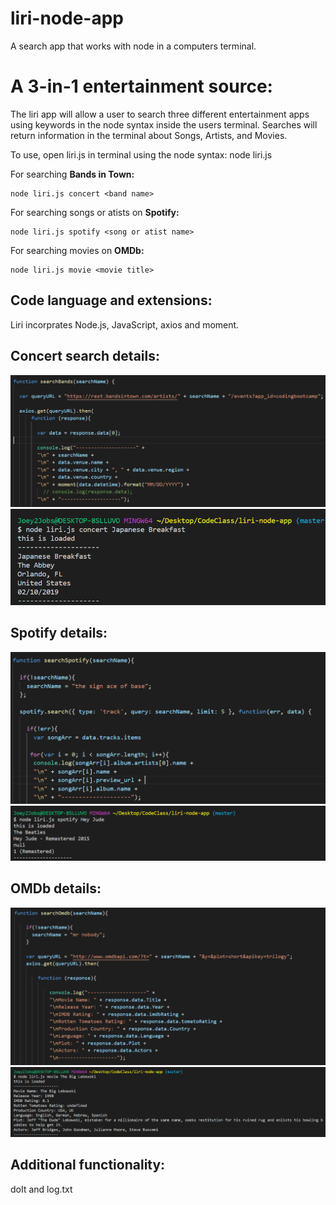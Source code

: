 # liri-node-app
A search app that works with node in a computers terminal.

# A 3-in-1 entertainment source:
The liri app will allow a user to search three different entertainment apps using keywords in the node syntax inside the users terminal. Searches will return information in the terminal about Songs, Artists, and Movies. 

To use, open liri.js in terminal using the node syntax:
  node liri.js
    
For searching **Bands in Town:**

    node liri.js concert <band name>
  
For searching songs or atists on **Spotify:**

    node liri.js spotify <song or atist name>
    
For searching movies on **OMDb:**

    node liri.js movie <movie title>   
    
## Code language and extensions:
Liri incorprates Node.js, JavaScript, axios and moment.

## Concert search details:
![bands image](Images/bandsCode.PNG?raw=true)
![bands image](Images/bandsNode.PNG?raw=true)
## Spotify details:
![spotify image](Images/spotifyCode.PNG?raw=true)
![spotify image](Images/spotifyNode.PNG?raw=true)
## OMDb details:
![movie image](Images/movieCode.PNG?raw=true)
![movie image](Images/movieNode.PNG?raw=true)
## Additional functionality:
doIt and log.txt


